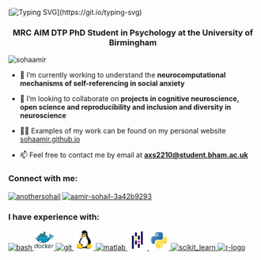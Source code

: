 [![Typing SVG](https://readme-typing-svg.herokuapp.com?color=%2336BCF7&lines=Welcome+to+my+GitHub+Page!)](https://git.io/typing-svg)
<!-- https://readme-typing-svg.herokuapp.com/demo/ -->

<h3 align="center">MRC AIM DTP PhD Student in Psychology at the University of Birmingham</h3>

<p align="left"> <img src="https://komarev.com/ghpvc/?username=sohaamir&label=Profile%20views&color=0e75b6&style=flat" alt="sohaamir" /> </p>

- 🧠 I’m currently working to understand the **neurocomputational mechanisms of self-referencing in social anxiety**

- 👯 I’m looking to collaborate on **projects in cognitive neuroscience, open science and reproducibility and inclusion and diversity in neuroscience**

- 👨‍💻 Examples of my work can be found on my personal website [sohaamir.github.io](sohaamir.github.io)

- 📫 Feel free to contact me by email at **axs2210@student.bham.ac.uk**

<h3 align="left">Connect with me:</h3>
<p align="left">
<a href="https://twitter.com/anothersohail" target="blank"><img align="center" src="https://raw.githubusercontent.com/rahuldkjain/github-profile-readme-generator/master/src/images/icons/Social/twitter.svg" alt="anothersohail" height="30" width="40" /></a>
<a href="https://linkedin.com/in/aamir-sohail-3a42b9293" target="blank"><img align="center" src="https://raw.githubusercontent.com/rahuldkjain/github-profile-readme-generator/master/src/images/icons/Social/linked-in-alt.svg" alt="aamir-sohail-3a42b9293" height="30" width="40" /></a>
</p>

<h3 align="left">I have experience with:</h3>
<p align="left"> <a href="https://www.gnu.org/software/bash/" target="_blank" rel="noreferrer"> <img src="https://www.vectorlogo.zone/logos/gnu_bash/gnu_bash-icon.svg" alt="bash" width="40" height="40"/> </a> <a href="https://www.docker.com/" target="_blank" rel="noreferrer"> <img src="https://raw.githubusercontent.com/devicons/devicon/master/icons/docker/docker-original-wordmark.svg" alt="docker" width="40" height="40"/> </a> <a href="https://git-scm.com/" target="_blank" rel="noreferrer"> <img src="https://www.vectorlogo.zone/logos/git-scm/git-scm-icon.svg" alt="git" width="40" height="40"/> </a> <a href="https://www.linux.org/" target="_blank" rel="noreferrer"> <img src="https://raw.githubusercontent.com/devicons/devicon/master/icons/linux/linux-original.svg" alt="linux" width="40" height="40"/> </a> <a href="https://www.mathworks.com/" target="_blank" rel="noreferrer"> <img src="https://upload.wikimedia.org/wikipedia/commons/2/21/Matlab_Logo.png" alt="matlab" width="40" height="40"/> </a> <a href="https://pandas.pydata.org/" target="_blank" rel="noreferrer"> <img src="https://raw.githubusercontent.com/devicons/devicon/2ae2a900d2f041da66e950e4d48052658d850630/icons/pandas/pandas-original.svg" alt="pandas" width="40" height="40"/> </a> <a href="https://www.python.org" target="_blank" rel="noreferrer"> <img src="https://raw.githubusercontent.com/devicons/devicon/master/icons/python/python-original.svg" alt="python" width="40" height="40"/> </a> <a href="https://scikit-learn.org/" target="_blank" rel="noreferrer"> <img src="https://upload.wikimedia.org/wikipedia/commons/0/05/Scikit_learn_logo_small.svg" alt="scikit_learn" width="40" height="40"/> </a> <a href="https://www.r-project.org/logo/" target="_blank" rel="noreferrer"> <img src="https://www.r-project.org/logo/Rlogo.svg" alt="r-logo" width="40" height="40"/> </a> </p>
